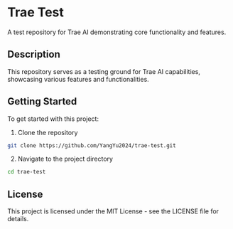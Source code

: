 # Trae Test

A test repository for Trae AI demonstrating core functionality and features.

## Description

This repository serves as a testing ground for Trae AI capabilities, showcasing various features and functionalities.

## Getting Started

To get started with this project:

1. Clone the repository
```bash
git clone https://github.com/YangYu2024/trae-test.git
```

2. Navigate to the project directory
```bash
cd trae-test
```

## License

This project is licensed under the MIT License - see the LICENSE file for details.